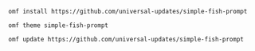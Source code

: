 `omf install https://github.com/universal-updates/simple-fish-prompt`

`omf theme simple-fish-prompt`

`omf update https://github.com/universal-updates/simple-fish-prompt`
